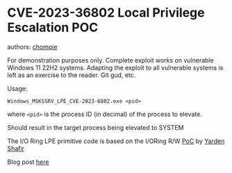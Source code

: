 # CVE-2023-36802 Local Privilege Escalation POC

authors: [chompie](https://twitter.com/chompie1337)

For demonstration purposes only. Complete exploit works on vulnerable Windows 11 22H2 systems. 
Adapting the exploit to all vulnerable systems is left as an exercise to the reader. Git gud, etc. 

Usage:

```
Windows_MSKSSRV_LPE_CVE-2023-6802.exe <pid>
```

where `<pid>` is the process ID (in decimal) of the process to elevate.

Should result in the target process being elevated to SYSTEM


The I/O Ring LPE primitive code is based on the I/ORing R/W [PoC](https://github.com/yardenshafir/IoRingReadWritePrimitive) by [Yarden Shafir](https://twitter.com/yarden_shafir)

Blog post [here](https://securityintelligence.com/posts/critically-close-to-zero-day-exploiting-microsoft-kernel-streaming-service/)